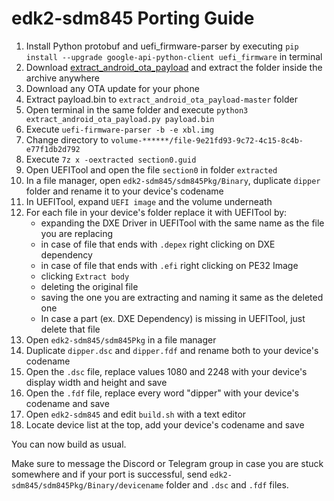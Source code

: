 # edk2-sdm845 Porting Guide

 1. Install Python protobuf and uefi_firmware-parser by executing `pip install --upgrade google-api-python-client uefi_firmware` in terminal
 2. Download [extract_android_ota_payload](https://github.com/cyxx/extract_android_ota_payload/archive/master.zip) and extract the folder inside the archive anywhere
 3. Download any OTA update for your phone
 4. Extract payload.bin to `extract_android_ota_payload-master` folder
 5. Open terminal in the same folder and execute `python3 extract_android_ota_payload.py payload.bin`
 6. Execute `uefi-firmware-parser -b -e xbl.img`
 7. Change directory to `volume-******/file-9e21fd93-9c72-4c15-8c4b-e77f1db2d792`
 8. Execute `7z x -oextracted section0.guid`
 9. Open UEFITool and open the file `section0` in folder `extracted`
 10. In a file manager, open `edk2-sdm845/sdm845Pkg/Binary`, duplicate `dipper` folder and rename it to your device's codename
 11. In UEFITool, expand `UEFI image` and the volume underneath
 12. For each file in your device's folder replace it with UEFITool by:
     - expanding the DXE Driver in UEFITool with the same name as the file you are replacing
     - in case of file that ends with `.depex` right clicking on DXE dependency
     - in case of file that ends with `.efi` right clicking on PE32 Image
     - clicking `Extract body`
     - deleting the original file
     - saving the one you are extracting and naming it same as the deleted one
     - In case a part (ex. DXE Dependency) is missing in UEFITool, just delete that file
 13. Open `edk2-sdm845/sdm845Pkg` in a file manager
 14. Duplicate `dipper.dsc` and `dipper.fdf` and rename both to your device's codename
 15. Open the `.dsc` file, replace values 1080 and 2248 with your device's display width and height and save
 16. Open the `.fdf` file, replace every word "dipper" with your device's codename and save
 17. Open `edk2-sdm845` and edit `build.sh` with a text editor
 18. Locate device list at the top, add your device's codename and save

 You can now build as usual.

 Make sure to message the Discord or Telegram group in case you are stuck somewhere and if your port is successful, send `edk2-sdm845/sdm845Pkg/Binary/devicename` folder and `.dsc` and `.fdf` files.
